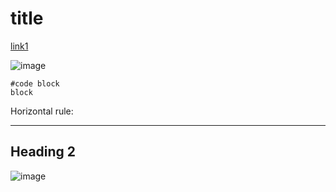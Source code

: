 # title

[link1](https://alink.com)

![image](https://aimage.com)

```
#code block
block
```

Horizontal rule:

---

## Heading 2

![image](https://bimage.com)